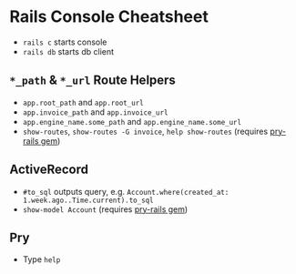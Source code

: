 # Rails Console Cheatsheet

- `rails c` starts console
- `rails db` starts db client

## `*_path` & `*_url` Route Helpers

- `app.root_path` and `app.root_url`
- `app.invoice_path` and `app.invoice_url`
- `app.engine_name.some_path` and `app.engine_name.some_url`
- `show-routes`, `show-routes -G invoice`, `help show-routes` (requires [pry-rails gem](https://github.com/rweng/pry-rails))

## ActiveRecord

- `#to_sql` outputs query, e.g. `Account.where(created_at: 1.week.ago..Time.current).to_sql`
- `show-model Account` (requires [pry-rails gem](https://github.com/rweng/pry-rails))


## Pry

- Type `help`
